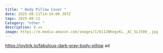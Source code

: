 ```yaml
---
title: " Body Pillow Cover "
date: 2025-08-11T14:34:00.397Z
tags: 2025-08-11
Category: "other "
description: 9.xx
image: https://m.media-amazon.com/images/I/8112NKegsKL._AC_SL1500_.jpg
---
```

https://joylink.io/fabulous-dark-gray-body-pillow ad